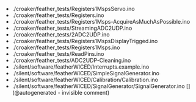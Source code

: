 * ./croaker/feather_tests/Registers1MspsServo.ino
* ./croaker/feather_tests/Registers.ino
* ./croaker/feather_tests/Registers1Msps-AcquireAsMuchAsPossible.ino
* ./croaker/feather_tests/StreamingADC2UDP.ino
* ./croaker/feather_tests/2ADC2UDP.ino
* ./croaker/feather_tests/Registers1MspsDisplayTrigged.ino
* ./croaker/feather_tests/Registers1Msps.ino
* ./croaker/feather_tests/ReadPins.ino
* ./croaker/feather_tests/ADC2UDP-Cleaning.ino
* ./silent/software/featherWICED/Interrupts.example.ino
* ./silent/software/featherWICED/SimpleSignalGenerator.ino
* ./silent/software/featherWICED/Calibration/Calibration.ino
* ./silent/software/featherWICED/SignalGenerator/SignalGenerator.ino
[](@autogenerated - invisible comment)